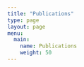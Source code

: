 ```yaml
---
title: "Publications"
type: page
layout: page
menu:
  main:
    name: Publications
    weight: 50
---
```







